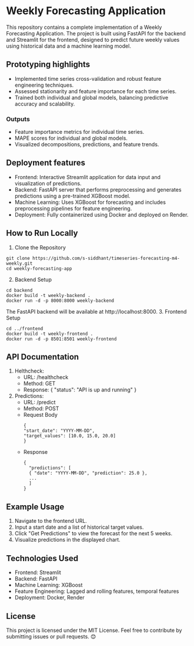 # Weekly Forecasting Application
This repository contains a complete implementation of a Weekly Forecasting Application. The project is built using FastAPI for the backend and Streamlit for the frontend, designed to predict future weekly values using historical data and a machine learning model.

## Prototyping highlights
- Implemented time series cross-validation and robust feature engineering techniques.
- Assessed stationarity and feature importance for each time series.
- Trained both individual and global models, balancing predictive accuracy and scalability.
### Outputs
- Feature importance metrics for individual time series.
- MAPE scores for individual and global models.
- Visualized decompositions, predictions, and feature trends.

## Deployment features
- Frontend: Interactive Streamlit application for data input and visualization of predictions.
- Backend: FastAPI server that performs preprocessing and generates predictions using a pre-trained XGBoost model.
- Machine Learning: Uses XGBoost for forecasting and includes preprocessing pipelines for feature engineering.
- Deployment: Fully containerized using Docker and deployed on Render.

## How to Run Locally
1. Clone the Repository
```
git clone https://github.com/s-siddhant/timeseries-forecasting-m4-weekly.git
cd weekly-forecasting-app
```
2. Backend Setup
```
cd backend
docker build -t weekly-backend .
docker run -d -p 8000:8000 weekly-backend
```
  The FastAPI backend will be available at http://localhost:8000.
3. Frontend Setup
```
cd ../frontend
docker build -t weekly-frontend .
docker run -d -p 8501:8501 weekly-frontend
```

## API Documentation
1. Helthcheck:
   - URL: /healthcheck
   - Method: GET
   - Response: { "status": "API is up and running" }
2. Predictions:
   - URL: /predict
   - Method: POST
   - Request Body
     ```
     {
     "start_date": "YYYY-MM-DD",
     "target_values": [10.0, 15.0, 20.0]
     }
     ```
   - Response
     ```
     {
       "predictions": [
       { "date": "YYYY-MM-DD", "prediction": 25.0 },
       ...
       ]
     }
     ```

## Example Usage
1. Navigate to the frontend URL.
2. Input a start date and a list of historical target values.
3. Click "Get Predictions" to view the forecast for the next 5 weeks.
4. Visualize predictions in the displayed chart.

## Technologies Used
- Frontend: Streamlit
- Backend: FastAPI
- Machine Learning: XGBoost
- Feature Engineering: Lagged and rolling features, temporal features
- Deployment: Docker, Render

## License
This project is licensed under the MIT License.
Feel free to contribute by submitting issues or pull requests. 😊
